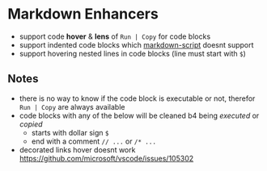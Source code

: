 # Markdown Enhancers

- support code **hover** & **lens** of `Run | Copy` for code blocks
- support indented code blocks which [markdown-script](https://marketplace.visualstudio.com/items?itemName=axetroy.vscode-markdown-script) doesnt support
- support hovering nested lines in code blocks (line must start with `$`)

## Notes

- there is no way to know if the code block is executable or not, therefor `Run | Copy` are always available
- code blocks with any of the below will be cleaned b4 being *executed* or *copied*
    - starts with dollar sign `$`
    - end with a comment `// ...` or `/* ...`
- decorated links hover doesnt work https://github.com/microsoft/vscode/issues/105302
